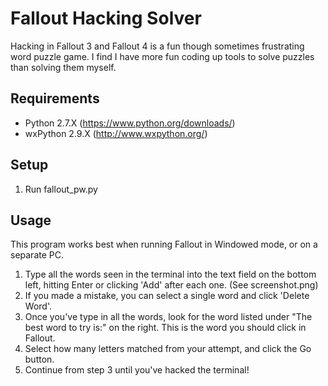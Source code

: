 # Fallout Hacking Solver

Hacking in Fallout 3 and Fallout 4 is a fun though sometimes frustrating word puzzle game. I find I have more fun coding up tools to solve puzzles than solving them myself.

## Requirements
- Python 2.7.X (https://www.python.org/downloads/)
- wxPython 2.9.X (http://www.wxpython.org/)

## Setup
1. Run fallout_pw.py

## Usage
This program works best when running Fallout in Windowed mode, or on a separate PC.

1. Type all the words seen in the terminal into the text field on the bottom left, hitting Enter or clicking 'Add' after each one. (See screenshot.png)
2. If you made a mistake, you can select a single word and click 'Delete Word'.
3. Once you've type in all the words, look for the word listed under "The best word to try is:" on the right. This is the word you should click in Fallout.
4. Select how many letters matched from your attempt, and click the Go button.
5. Continue from step 3 until you've hacked the terminal!